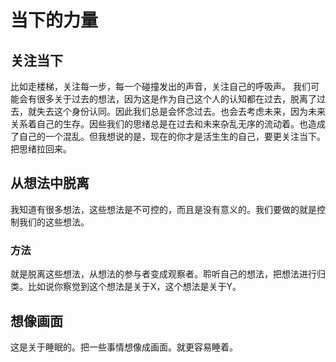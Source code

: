 # 当下的力量

## 关注当下

比如走楼梯，关注每一步，每一个碰撞发出的声音，关注自己的呼吸声。
我们可能会有很多关于过去的想法，因为这是作为自己这个人的认知都在过去，脱离了过去，就失去这个身份认同。因此我们总是会怀念过去。也会去考虑未来，因为未来关系着自己的生存。因些我们的思绪总是在过去和未来杂乱无序的流动着。也造成了自己的一个混乱。但我想说的是，现在的你才是活生生的自己，要更关注当下。把思绪拉回来。

## 从想法中脱离

我知道有很多想法，这些想法是不可控的，而且是没有意义的。我们要做的就是控制我们的这些想法。

### 方法

就是脱离这些想法，从想法的参与者变成观察者。聆听自己的想法，把想法进行归类。比如说你察觉到这个想法是关于X，这个想法是关于Y。

## 想像画面

这是关于睡眠的。把一些事情想像成画面。就更容易睡着。
